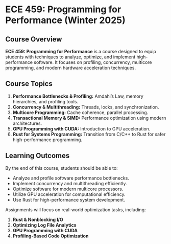 # ECE 459: Programming for Performance (Winter 2025)

## Course Overview
**ECE 459: Programming for Performance** is a course designed to equip students with techniques to analyze, optimize, and implement high-performance software. It focuses on profiling, concurrency, multicore programming, and modern hardware acceleration techniques.


## Course Topics
1. **Performance Bottlenecks & Profiling:** Amdahl’s Law, memory hierarchies, and profiling tools.
2. **Concurrency & Multithreading:** Threads, locks, and synchronization.
3. **Multicore Programming:** Cache coherence, parallel processing.
4. **Transactional Memory & SIMD:** Performance optimization using modern architectures.
5. **GPU Programming with CUDA:** Introduction to GPU acceleration.
6. **Rust for Systems Programming:** Transition from C/C++ to Rust for safer high-performance programming.

## Learning Outcomes
By the end of this course, students should be able to:
- Analyze and profile software performance bottlenecks.
- Implement concurrency and multithreading efficiently.
- Optimize software for modern multicore processors.
- Utilize GPU acceleration for computational efficiency.
- Use Rust for high-performance system development.


Assignments will focus on real-world optimization tasks, including:
1. **Rust & Nonblocking I/O**
2. **Optimizing Log File Analytics**
3. **GPU Programming with CUDA**
4. **Profiling-Based Code Optimization**

